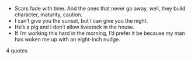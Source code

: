  - Scars fade with time. And the ones that never go away, well, they build character, maturity, caution.
 - I can’t give you the sunset, but I can give you the night.
 - He’s a pig and I don’t allow livestock in the house.
 - If I’m working this hard in the morning, I’d prefer it be because my man has woken me up with an eight-inch nudge.

4 quotes